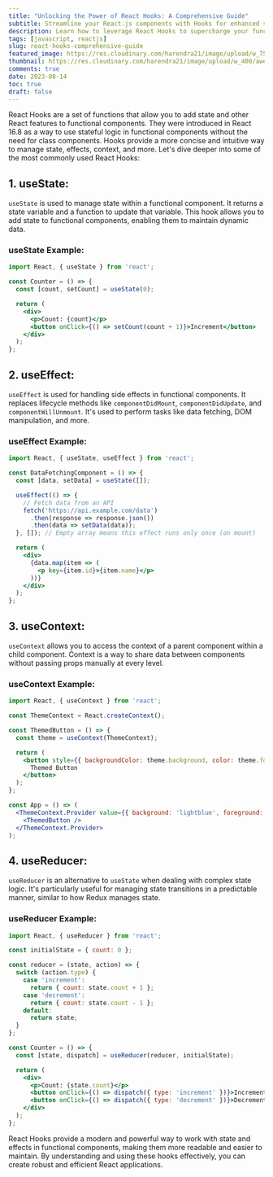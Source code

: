 ```yaml
---
title: "Unlocking the Power of React Hooks: A Comprehensive Guide"
subtitle: Streamline your React.js components with Hooks for enhanced state management, effects, and more.
description: Learn how to leverage React Hooks to supercharge your functional components. Dive into useState, useEffect, useContext, and useReducer, and discover the modern way to manage state and effects in React.js.
tags: [javascript, reactjs]
slug: react-hooks-comprehensive-guide
featured_image: https://res.cloudinary.com/harendra21/image/upload/w_750/awesome-blog/awesome-javascript/Understanding_React.js_Components_Functional_Class_State_Props_and_Hooks_cvsgis.png
thumbnail: https://res.cloudinary.com/harendra21/image/upload/w_400/awesome-blog/awesome-javascript/Understanding_React.js_Components_Functional_Class_State_Props_and_Hooks_cvsgis.png
comments: true
date: 2023-08-14
toc: true
draft: false
---
```


React Hooks are a set of functions that allow you to add state and other React features to functional components. They were introduced in React 16.8 as a way to use stateful logic in functional components without the need for class components. Hooks provide a more concise and intuitive way to manage state, effects, context, and more. Let's dive deeper into some of the most commonly used React Hooks:

## 1. useState:
`useState` is used to manage state within a functional component. It returns a state variable and a function to update that variable. This hook allows you to add state to functional components, enabling them to maintain dynamic data.

### useState Example:

```jsx
import React, { useState } from 'react';

const Counter = () => {
  const [count, setCount] = useState(0);

  return (
    <div>
      <p>Count: {count}</p>
      <button onClick={() => setCount(count + 1)}>Increment</button>
    </div>
  );
};
```

## 2. useEffect:
`useEffect` is used for handling side effects in functional components. It replaces lifecycle methods like `componentDidMount`, `componentDidUpdate`, and `componentWillUnmount`. It's used to perform tasks like data fetching, DOM manipulation, and more.

### useEffect Example:

```jsx
import React, { useState, useEffect } from 'react';

const DataFetchingComponent = () => {
  const [data, setData] = useState([]);

  useEffect(() => {
    // Fetch data from an API
    fetch('https://api.example.com/data')
      .then(response => response.json())
      .then(data => setData(data));
  }, []); // Empty array means this effect runs only once (on mount)

  return (
    <div>
      {data.map(item => (
        <p key={item.id}>{item.name}</p>
      ))}
    </div>
  );
};
```

## 3. useContext:
`useContext` allows you to access the context of a parent component within a child component. Context is a way to share data between components without passing props manually at every level.

### useContext Example:

```jsx
import React, { useContext } from 'react';

const ThemeContext = React.createContext();

const ThemedButton = () => {
  const theme = useContext(ThemeContext);

  return (
    <button style={{ backgroundColor: theme.background, color: theme.foreground }}>
      Themed Button
    </button>
  );
};

const App = () => (
  <ThemeContext.Provider value={{ background: 'lightblue', foreground: 'darkblue' }}>
    <ThemedButton />
  </ThemeContext.Provider>
);
```

## 4. useReducer:
`useReducer` is an alternative to `useState` when dealing with complex state logic. It's particularly useful for managing state transitions in a predictable manner, similar to how Redux manages state.

### useReducer Example:

```jsx
import React, { useReducer } from 'react';

const initialState = { count: 0 };

const reducer = (state, action) => {
  switch (action.type) {
    case 'increment':
      return { count: state.count + 1 };
    case 'decrement':
      return { count: state.count - 1 };
    default:
      return state;
  }
};

const Counter = () => {
  const [state, dispatch] = useReducer(reducer, initialState);

  return (
    <div>
      <p>Count: {state.count}</p>
      <button onClick={() => dispatch({ type: 'increment' })}>Increment</button>
      <button onClick={() => dispatch({ type: 'decrement' })}>Decrement</button>
    </div>
  );
};
```

React Hooks provide a modern and powerful way to work with state and effects in functional components, making them more readable and easier to maintain. By understanding and using these hooks effectively, you can create robust and efficient React applications.